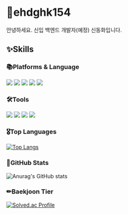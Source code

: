 
# 🌱ehdghk154
안녕하세요. 신입 백엔드 개발자(예정) 신동화입니다.

## ✨Skills
### 📚Platforms & Language
<p>
  <img src="https://img.shields.io/badge/Java-007396?style=flat-square&logo=Java&logoColor=white"/>
  <img src="https://img.shields.io/badge/JavaScript-F7DF1E?style=flat-square&logo=JavaScript&logoColor=white"/>
  <img src="https://img.shields.io/badge/HTML5-E34F26?style=flat-square&logo=HTML5&logoColor=white"/>
  <img src="https://img.shields.io/badge/CSS-1572B6?style=flat-square&logo=CSS3&logoColor=white"/>
  <img src="https://img.shields.io/badge/Android-3DDC84?style=flat-square&logo=android&logoColor=white"/>
</p>

### 🛠Tools
<p>
  <img src="https://img.shields.io/badge/Eclipse-2C2255?style=flat-square&logo=eclipseide&logoColor=white"/>
  <img src="https://img.shields.io/badge/Apache Tomcat-F8DC75?style=flat-square&logo=apachetomcat&logoColor=white"/>
  <img src="https://img.shields.io/badge/Oracle-F80000?style=flat-square&logo=oracle&logoColor=white"/>
  <img src="https://img.shields.io/badge/GitHub-181717?style=flat-square&logo=github&logoColor=white"/>
</p>

### 🎖Top Languages
[![Top Langs](https://github-readme-stats.vercel.app/api/top-langs/?username=ehdghk154&layout=compact)](https://github.com/anuraghazra/github-readme-stats)

### 📃GitHub Stats
![Anurag's GitHub stats](https://github-readme-stats.vercel.app/api?username=ehdghk154&show_icons=true&theme=default)

### ✏Baekjoon Tier
[![Solved.ac Profile](http://mazassumnida.wtf/api/v2/generate_badge?boj=ehdghk154)](https://solved.ac/ehdghk154/)

<!--
**ehdghk154/ehdghk154** is a ✨ _special_ ✨ repository because its `README.md` (this file) appears on your GitHub profile.

Here are some ideas to get you started:

- 🔭 I’m currently working on ...
- 🌱 I’m currently learning ...
- 👯 I’m looking to collaborate on ...
- 🤔 I’m looking for help with ...
- 💬 Ask me about ...
- 📫 How to reach me: ...
- 😄 Pronouns: ...
- ⚡ Fun fact: ...
-->

